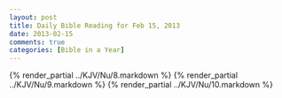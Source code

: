 ```yaml
---
layout: post
title: Daily Bible Reading for Feb 15, 2013
date: 2013-02-15
comments: true
categories: [Bible in a Year]
---
```

{% render_partial ../KJV/Nu/8.markdown %}
{% render_partial ../KJV/Nu/9.markdown %}
{% render_partial ../KJV/Nu/10.markdown %}
